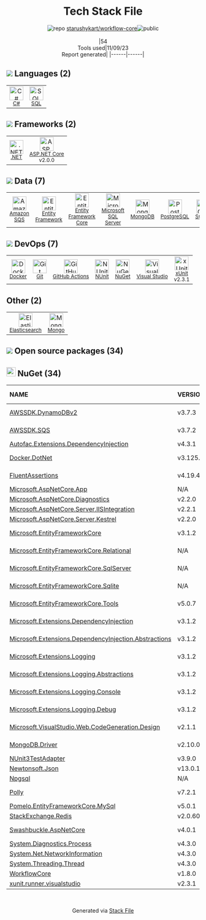 <!--
--- Readme.md Snippet without images Start ---
## Tech Stack
starushykart/workflow-core is built on the following main stack:
- [Elasticsearch](https://www.elastic.co/products/elasticsearch) – Search as a Service
- [.NET](http://www.microsoft.com/net/) – Frameworks (Full Stack)
- [C#](http://csharp.net) – Languages
- [Microsoft SQL Server](http://microsoft.com/sqlserver) – Databases
- [PostgreSQL](http://www.postgresql.org/) – Databases
- [MongoDB](http://www.mongodb.com/) – Databases
- [SQLite](http://www.sqlite.org/) – Databases
- [Visual Studio](http://msdn.microsoft.com/en-us/vstudio/aa718325.aspx) – Integrated Development Environment
- [SQL](https://en.wikipedia.org/wiki/SQL) – Languages
- [NUnit](http://www.nunit.org/) – Testing Frameworks
- [xUnit](http://xunit.github.io/) – Testing Frameworks
- [Entity Framework](https://docs.microsoft.com/en-us/aspnet/entity-framework) – Object Relational Mapper (ORM)
- [Entity Framework Core](https://docs.microsoft.com/en-us/ef/core/) – Object Relational Mapper (ORM)
- [ASP.NET Core](docs.microsoft.com/en-us/aspnet/core/) – Frameworks (Full Stack)
- [GitHub Actions](https://github.com/features/actions) – Continuous Integration
- [Docker](https://www.docker.com/) – Virtual Machine Platforms & Containers
- [Amazon SQS](http://aws.amazon.com/sqs/) – Message Queue

Full tech stack [here](/techstack.md)
--- Readme.md Snippet without images End ---

--- Readme.md Snippet with images Start ---
## Tech Stack
starushykart/workflow-core is built on the following main stack:
- <img width='25' height='25' src='https://img.stackshare.io/service/841/Image_2019-05-20_at_4.58.04_PM.png' alt='Elasticsearch'/> [Elasticsearch](https://www.elastic.co/products/elasticsearch) – Search as a Service
- <img width='25' height='25' src='https://img.stackshare.io/service/1014/IoPy1dce_400x400.png' alt='.NET'/> [.NET](http://www.microsoft.com/net/) – Frameworks (Full Stack)
- <img width='25' height='25' src='https://img.stackshare.io/service/1015/1200px-C_Sharp_wordmark.svg.png' alt='C#'/> [C#](http://csharp.net) – Languages
- <img width='25' height='25' src='https://img.stackshare.io/service/1027/sql_server.png' alt='Microsoft SQL Server'/> [Microsoft SQL Server](http://microsoft.com/sqlserver) – Databases
- <img width='25' height='25' src='https://img.stackshare.io/service/1028/ASOhU5xJ.png' alt='PostgreSQL'/> [PostgreSQL](http://www.postgresql.org/) – Databases
- <img width='25' height='25' src='https://img.stackshare.io/service/1030/leaf-360x360.png' alt='MongoDB'/> [MongoDB](http://www.mongodb.com/) – Databases
- <img width='25' height='25' src='https://img.stackshare.io/service/1071/sqlite.jpg' alt='SQLite'/> [SQLite](http://www.sqlite.org/) – Databases
- <img width='25' height='25' src='https://img.stackshare.io/service/1451/SR2hUhQN.png' alt='Visual Studio'/> [Visual Studio](http://msdn.microsoft.com/en-us/vstudio/aa718325.aspx) – Integrated Development Environment
- <img width='25' height='25' src='https://img.stackshare.io/service/2271/default_068d33483bba6b81ee13fbd4dc7aab9780896a54.png' alt='SQL'/> [SQL](https://en.wikipedia.org/wiki/SQL) – Languages
- <img width='25' height='25' src='https://img.stackshare.io/service/2371/jZ6MYx5Y_400x400.png' alt='NUnit'/> [NUnit](http://www.nunit.org/) – Testing Frameworks
- <img width='25' height='25' src='https://img.stackshare.io/service/3077/ca5a327feb49ddfe1f4b11548907e5a1_400x400.png' alt='xUnit'/> [xUnit](http://xunit.github.io/) – Testing Frameworks
- <img width='25' height='25' src='https://img.stackshare.io/service/3251/no-img-open-source.png' alt='Entity Framework'/> [Entity Framework](https://docs.microsoft.com/en-us/aspnet/entity-framework) – Object Relational Mapper (ORM)
- <img width='25' height='25' src='https://img.stackshare.io/service/10254/no-img-open-source.png' alt='Entity Framework Core'/> [Entity Framework Core](https://docs.microsoft.com/en-us/ef/core/) – Object Relational Mapper (ORM)
- <img width='25' height='25' src='https://img.stackshare.io/service/11331/asp.net-core.png' alt='ASP.NET Core'/> [ASP.NET Core](docs.microsoft.com/en-us/aspnet/core/) – Frameworks (Full Stack)
- <img width='25' height='25' src='https://img.stackshare.io/service/11563/actions.png' alt='GitHub Actions'/> [GitHub Actions](https://github.com/features/actions) – Continuous Integration
- <img width='25' height='25' src='https://img.stackshare.io/service/586/n4u37v9t_400x400.png' alt='Docker'/> [Docker](https://www.docker.com/) – Virtual Machine Platforms & Containers
- <img width='25' height='25' src='https://img.stackshare.io/service/395/amazon-sqs.png' alt='Amazon SQS'/> [Amazon SQS](http://aws.amazon.com/sqs/) – Message Queue

Full tech stack [here](/techstack.md)
--- Readme.md Snippet with images End ---
-->
<div align="center">

# Tech Stack File
![](https://img.stackshare.io/repo.svg "repo") [starushykart/workflow-core](https://github.com/starushykart/workflow-core)![](https://img.stackshare.io/public_badge.svg "public")
<br/><br/>
|54<br/>Tools used|11/09/23 <br/>Report generated|
|------|------|
</div>

## <img src='https://img.stackshare.io/languages.svg'/> Languages (2)
<table><tr>
  <td align='center'>
  <img width='36' height='36' src='https://img.stackshare.io/service/1015/1200px-C_Sharp_wordmark.svg.png' alt='C#'>
  <br>
  <sub><a href="http://csharp.net">C#</a></sub>
  <br>
  <sub></sub>
</td>

<td align='center'>
  <img width='36' height='36' src='https://img.stackshare.io/service/2271/default_068d33483bba6b81ee13fbd4dc7aab9780896a54.png' alt='SQL'>
  <br>
  <sub><a href="https://en.wikipedia.org/wiki/SQL">SQL</a></sub>
  <br>
  <sub></sub>
</td>

</tr>
</table>

## <img src='https://img.stackshare.io/frameworks.svg'/> Frameworks (2)
<table><tr>
  <td align='center'>
  <img width='36' height='36' src='https://img.stackshare.io/service/1014/IoPy1dce_400x400.png' alt='.NET'>
  <br>
  <sub><a href="http://www.microsoft.com/net/">.NET</a></sub>
  <br>
  <sub></sub>
</td>

<td align='center'>
  <img width='36' height='36' src='https://img.stackshare.io/service/11331/asp.net-core.png' alt='ASP.NET Core'>
  <br>
  <sub><a href="docs.microsoft.com/en-us/aspnet/core/">ASP.NET Core</a></sub>
  <br>
  <sub>v2.0.0</sub>
</td>

</tr>
</table>

## <img src='https://img.stackshare.io/databases.svg'/> Data (7)
<table><tr>
  <td align='center'>
  <img width='36' height='36' src='https://img.stackshare.io/service/395/amazon-sqs.png' alt='Amazon SQS'>
  <br>
  <sub><a href="http://aws.amazon.com/sqs/">Amazon SQS</a></sub>
  <br>
  <sub></sub>
</td>

<td align='center'>
  <img width='36' height='36' src='https://img.stackshare.io/service/3251/no-img-open-source.png' alt='Entity Framework'>
  <br>
  <sub><a href="https://docs.microsoft.com/en-us/aspnet/entity-framework">Entity Framework</a></sub>
  <br>
  <sub></sub>
</td>

<td align='center'>
  <img width='36' height='36' src='https://img.stackshare.io/service/10254/no-img-open-source.png' alt='Entity Framework Core'>
  <br>
  <sub><a href="https://docs.microsoft.com/en-us/ef/core/">Entity Framework Core</a></sub>
  <br>
  <sub></sub>
</td>

<td align='center'>
  <img width='36' height='36' src='https://img.stackshare.io/service/1027/sql_server.png' alt='Microsoft SQL Server'>
  <br>
  <sub><a href="http://microsoft.com/sqlserver">Microsoft SQL Server</a></sub>
  <br>
  <sub></sub>
</td>

<td align='center'>
  <img width='36' height='36' src='https://img.stackshare.io/service/1030/leaf-360x360.png' alt='MongoDB'>
  <br>
  <sub><a href="http://www.mongodb.com/">MongoDB</a></sub>
  <br>
  <sub></sub>
</td>

<td align='center'>
  <img width='36' height='36' src='https://img.stackshare.io/service/1028/ASOhU5xJ.png' alt='PostgreSQL'>
  <br>
  <sub><a href="http://www.postgresql.org/">PostgreSQL</a></sub>
  <br>
  <sub></sub>
</td>

<td align='center'>
  <img width='36' height='36' src='https://img.stackshare.io/service/1071/sqlite.jpg' alt='SQLite'>
  <br>
  <sub><a href="http://www.sqlite.org/">SQLite</a></sub>
  <br>
  <sub></sub>
</td>

</tr>
</table>

## <img src='https://img.stackshare.io/devops.svg'/> DevOps (7)
<table><tr>
  <td align='center'>
  <img width='36' height='36' src='https://img.stackshare.io/service/586/n4u37v9t_400x400.png' alt='Docker'>
  <br>
  <sub><a href="https://www.docker.com/">Docker</a></sub>
  <br>
  <sub></sub>
</td>

<td align='center'>
  <img width='36' height='36' src='https://img.stackshare.io/service/1046/git.png' alt='Git'>
  <br>
  <sub><a href="http://git-scm.com/">Git</a></sub>
  <br>
  <sub></sub>
</td>

<td align='center'>
  <img width='36' height='36' src='https://img.stackshare.io/service/11563/actions.png' alt='GitHub Actions'>
  <br>
  <sub><a href="https://github.com/features/actions">GitHub Actions</a></sub>
  <br>
  <sub></sub>
</td>

<td align='center'>
  <img width='36' height='36' src='https://img.stackshare.io/service/2371/jZ6MYx5Y_400x400.png' alt='NUnit'>
  <br>
  <sub><a href="http://www.nunit.org/">NUnit</a></sub>
  <br>
  <sub></sub>
</td>

<td align='center'>
  <img width='36' height='36' src='https://img.stackshare.io/service/2637/6I3oEOP4_400x400.jpg' alt='NuGet'>
  <br>
  <sub><a href="https://www.nuget.org/">NuGet</a></sub>
  <br>
  <sub></sub>
</td>

<td align='center'>
  <img width='36' height='36' src='https://img.stackshare.io/service/1451/SR2hUhQN.png' alt='Visual Studio'>
  <br>
  <sub><a href="http://msdn.microsoft.com/en-us/vstudio/aa718325.aspx">Visual Studio</a></sub>
  <br>
  <sub></sub>
</td>

<td align='center'>
  <img width='36' height='36' src='https://img.stackshare.io/service/3077/ca5a327feb49ddfe1f4b11548907e5a1_400x400.png' alt='xUnit'>
  <br>
  <sub><a href="http://xunit.github.io/">xUnit</a></sub>
  <br>
  <sub>v2.3.1</sub>
</td>

</tr>
</table>

## Other (2)
<table><tr>
  <td align='center'>
  <img width='36' height='36' src='https://img.stackshare.io/service/841/Image_2019-05-20_at_4.58.04_PM.png' alt='Elasticsearch'>
  <br>
  <sub><a href="https://www.elastic.co/products/elasticsearch">Elasticsearch</a></sub>
  <br>
  <sub></sub>
</td>

<td align='center'>
  <img width='36' height='36' src='https://img.stackshare.io/service/3519/3wgIDj3j_normal.png' alt='Mongo'>
  <br>
  <sub><a href="http://wedesignapps.herokuapp.com">Mongo</a></sub>
  <br>
  <sub></sub>
</td>

</tr>
</table>


## <img src='https://img.stackshare.io/group.svg' /> Open source packages (34)</h2>

## <img width='24' height='24' src='https://img.stackshare.io/service/2637/6I3oEOP4_400x400.jpg'/> NuGet (34)

|NAME|VERSION|LAST UPDATED|LAST UPDATED BY|LICENSE|VULNERABILITIES|
|:------|:------|:------|:------|:------|:------|
|[AWSSDK.DynamoDBv2](https://www.nuget.org/AWSSDK.DynamoDBv2)|v3.7.3|03/15/22|Luis Fernando Bertucci |Apache-2.0|N/A|
|[AWSSDK.SQS](https://www.nuget.org/AWSSDK.SQS)|v3.7.2|03/15/22|Luis Fernando Bertucci |Apache-2.0|N/A|
|[Autofac.Extensions.DependencyInjection](https://www.nuget.org/Autofac.Extensions.DependencyInjection)|v4.3.1|03/28/22|glucaci |N/A|N/A|
|[Docker.DotNet](https://www.nuget.org/Docker.DotNet)|v3.125.5|06/18/23|Sergii Kram |Apache-2.0|N/A|
|[FluentAssertions](https://www.nuget.org/FluentAssertions)|v4.19.4|12/19/20|Daniel Gerlag |Apache-2.0|N/A|
|[Microsoft.AspNetCore.App](https://www.nuget.org/Microsoft.AspNetCore.App)|N/A|12/07/22|dependabot[bot] |N/A|N/A|
|[Microsoft.AspNetCore.Diagnostics](https://www.nuget.org/Microsoft.AspNetCore.Diagnostics)|v2.2.0|12/15/19|Daniel Gerlag |N/A|N/A|
|[Microsoft.AspNetCore.Server.IISIntegration](https://www.nuget.org/Microsoft.AspNetCore.Server.IISIntegration)|v2.2.1|12/15/19|Daniel Gerlag |N/A|N/A|
|[Microsoft.AspNetCore.Server.Kestrel](https://www.nuget.org/Microsoft.AspNetCore.Server.Kestrel)|v2.2.0|12/15/19|Daniel Gerlag |N/A|N/A|
|[Microsoft.EntityFrameworkCore](https://www.nuget.org/Microsoft.EntityFrameworkCore)|v3.1.2|06/18/23|Sergii Kram |Apache-2.0|N/A|
|[Microsoft.EntityFrameworkCore.Relational](https://www.nuget.org/Microsoft.EntityFrameworkCore.Relational)|N/A|06/18/23|Sergii Kram |Apache-2.0|N/A|
|[Microsoft.EntityFrameworkCore.SqlServer](https://www.nuget.org/Microsoft.EntityFrameworkCore.SqlServer)|N/A|05/17/23|Ben Edwards |Apache-2.0|N/A|
|[Microsoft.EntityFrameworkCore.Sqlite](https://www.nuget.org/Microsoft.EntityFrameworkCore.Sqlite)|N/A|05/17/23|Ben Edwards |Apache-2.0|N/A|
|[Microsoft.EntityFrameworkCore.Tools](https://www.nuget.org/Microsoft.EntityFrameworkCore.Tools)|v5.0.7|05/17/23|Ben Edwards |Apache-2.0|N/A|
|[Microsoft.Extensions.DependencyInjection](https://www.nuget.org/Microsoft.Extensions.DependencyInjection)|v3.1.2|12/19/20|Daniel Gerlag |Apache-2.0|N/A|
|[Microsoft.Extensions.DependencyInjection.Abstractions](https://www.nuget.org/Microsoft.Extensions.DependencyInjection.Abstractions)|v3.1.2|12/19/20|Daniel Gerlag |Apache-2.0|N/A|
|[Microsoft.Extensions.Logging](https://www.nuget.org/Microsoft.Extensions.Logging)|v3.1.2|12/19/20|Daniel Gerlag |Apache-2.0|N/A|
|[Microsoft.Extensions.Logging.Abstractions](https://www.nuget.org/Microsoft.Extensions.Logging.Abstractions)|v3.1.2|12/19/20|Daniel Gerlag |Apache-2.0|N/A|
|[Microsoft.Extensions.Logging.Console](https://www.nuget.org/Microsoft.Extensions.Logging.Console)|v3.1.2|12/19/20|Daniel Gerlag |Apache-2.0|N/A|
|[Microsoft.Extensions.Logging.Debug](https://www.nuget.org/Microsoft.Extensions.Logging.Debug)|v3.1.2|12/19/20|Daniel Gerlag |Apache-2.0|N/A|
|[Microsoft.VisualStudio.Web.CodeGeneration.Design](https://www.nuget.org/Microsoft.VisualStudio.Web.CodeGeneration.Design)|v2.1.1|12/07/22|dependabot[bot] |Apache-2.0|N/A|
|[MongoDB.Driver](https://www.nuget.org/MongoDB.Driver)|v2.10.0|11/22/22|glucaci |N/A|[CVE-2022-48282](https://github.com/advisories/GHSA-7j9m-j397-g4wx) (High)|
|[NUnit3TestAdapter](https://www.nuget.org/NUnit3TestAdapter)|v3.9.0|03/28/22|glucaci |MIT|N/A|
|[Newtonsoft.Json](https://www.nuget.org/Newtonsoft.Json)|v13.0.1|05/17/23|Ben Edwards |MIT|N/A|
|[Npgsql](https://www.nuget.org/Npgsql)|N/A|06/18/23|Sergii Kram |PostgreSQL|N/A|
|[Polly](https://www.nuget.org/Polly)|v7.2.1|10/19/20|DanilF |BSD-3-Clause|N/A|
|[Pomelo.EntityFrameworkCore.MySql](https://www.nuget.org/Pomelo.EntityFrameworkCore.MySql)|v5.0.1|05/17/23|Ben Edwards |MIT|N/A|
|[StackExchange.Redis](https://www.nuget.org/StackExchange.Redis)|v2.0.601|11/22/22|glucaci |Other|N/A|
|[Swashbuckle.AspNetCore](https://www.nuget.org/Swashbuckle.AspNetCore)|v4.0.1|04/17/19|Hieu Do |BSD-3-Clause|N/A|
|[System.Diagnostics.Process](https://www.nuget.org/System.Diagnostics.Process)|v4.3.0|07/06/17|Daniel Gerlag |N/A|N/A|
|[System.Net.NetworkInformation](https://www.nuget.org/System.Net.NetworkInformation)|v4.3.0|07/06/17|Daniel Gerlag |N/A|N/A|
|[System.Threading.Thread](https://www.nuget.org/System.Threading.Thread)|v4.3.0|07/06/17|Daniel Gerlag |N/A|N/A|
|[WorkflowCore](https://www.nuget.org/WorkflowCore)|v1.8.0|04/17/19|Hieu Do |MIT|N/A|
|[xunit.runner.visualstudio](https://www.nuget.org/xunit.runner.visualstudio)|v2.3.1|12/18/17|Daniel Gerlag |Other|N/A|

<br/>
<div align='center'>

Generated via [Stack File](https://github.com/apps/stack-file)
